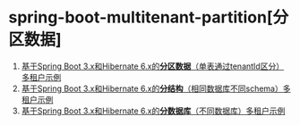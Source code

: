 # spring-boot-multitenant-partition[分区数据]
1. [基于Spring Boot 3.x和Hibernate 6.x的**分区数据**（单表通过tenantId区分）多租户示例](https://github.com/wiselyman/spring-boot-multitenant-partition)
2. [基于Spring Boot 3.x和Hibernate 6.x的**分结构**（相同数据库不同schema）多租户示例](https://github.com/wiselyman/spring-boot-multitenant-schema)
3. [基于Spring Boot 3.x和Hibernate 6.x的**分数据库**（不同数据库）多租户示例](https://github.com/wiselyman/spring-boot-multitenant-database)
